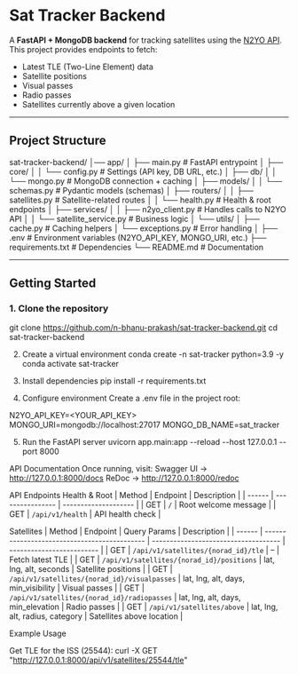 # Sat Tracker Backend

A **FastAPI + MongoDB backend** for tracking satellites using the [N2YO API](https://www.n2yo.com/api/).  
This project provides endpoints to fetch:

- Latest TLE (Two-Line Element) data  
- Satellite positions  
- Visual passes  
- Radio passes  
- Satellites currently above a given location  

---

## Project Structure

sat-tracker-backend/
│── app/
│ ├── main.py # FastAPI entrypoint
│ ├── core/
│ │ └── config.py # Settings (API key, DB URL, etc.)
│ ├── db/
│ │ └── mongo.py # MongoDB connection + caching
│ ├── models/
│ │ └── schemas.py # Pydantic models (schemas)
│ ├── routers/
│ │ ├── satellites.py # Satellite-related routes
│ │ └── health.py # Health & root endpoints
│ ├── services/
│ │ ├── n2yo_client.py # Handles calls to N2YO API
│ │ └── satellite_service.py # Business logic
│ └── utils/
│ ├── cache.py # Caching helpers
│ └── exceptions.py # Error handling
│
├── .env # Environment variables (N2YO_API_KEY, MONGO_URI, etc.)
├── requirements.txt # Dependencies
└── README.md # Documentation


---

## Getting Started

### 1. Clone the repository
git clone https://github.com/n-bhanu-prakash/sat-tracker-backend.git
cd sat-tracker-backend

2. Create a virtual environment
conda create -n sat-tracker python=3.9 -y
conda activate sat-tracker

3. Install dependencies
pip install -r requirements.txt

4. Configure environment
Create a .env file in the project root:

N2YO_API_KEY=<YOUR_API_KEY>
MONGO_URI=mongodb://localhost:27017
MONGO_DB_NAME=sat_tracker

5. Run the FastAPI server
uvicorn app.main:app --reload --host 127.0.0.1 --port 8000

API Documentation
Once running, visit:
Swagger UI → http://127.0.0.1:8000/docs
ReDoc → http://127.0.0.1:8000/redoc


API Endpoints
Health & Root
| Method | Endpoint         | Description          |
| ------ | ---------------- | -------------------- |
| GET    | `/`              | Root welcome message |
| GET    | `/api/v1/health` | API health check     |


Satellites
| Method | Endpoint                                     | Query Params                         | Description               |
| ------ | -------------------------------------------- | ------------------------------------ | ------------------------- |
| GET    | `/api/v1/satellites/{norad_id}/tle`          | –                                    | Fetch latest TLE          |
| GET    | `/api/v1/satellites/{norad_id}/positions`    | lat, lng, alt, seconds               | Satellite positions       |
| GET    | `/api/v1/satellites/{norad_id}/visualpasses` | lat, lng, alt, days, min\_visibility | Visual passes             |
| GET    | `/api/v1/satellites/{norad_id}/radiopasses`  | lat, lng, alt, days, min\_elevation  | Radio passes              |
| GET    | `/api/v1/satellites/above`                   | lat, lng, alt, radius, category      | Satellites above location |



Example Usage

Get TLE for the ISS (25544):
curl -X GET "http://127.0.0.1:8000/api/v1/satellites/25544/tle"

